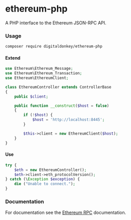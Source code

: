 # ethereum-php

A PHP interface to the Ethereum JSON-RPC API.

### Usage

```sh
composer require digitaldonkey/ethereum-php
```

#### Extend

```php
use Ethereum\Ethereum_Message;
use Ethereum\Ethereum_Transaction;
use Ethereum\EthereumClient;

class EthereumController extends ControllerBase
{
    public $client;

    public function __construct($host = false)
    {
        if (!$host) {
            $host = 'http://localhost:8445';
        }

        $this->client = new EthereumClient($host);
    }
}
```

#### Use

```php
try {
    $eth = new EthereumController();
    $eth->client->eth_protocolVersion();
} catch (\Exception $exception) {
    die ("Unable to connect.");
}
```

### Documentation

For documentation see the [Ethereum RPC](http://ethereum.gitbooks.io/frontier-guide/content/rpc.html) documentation.
